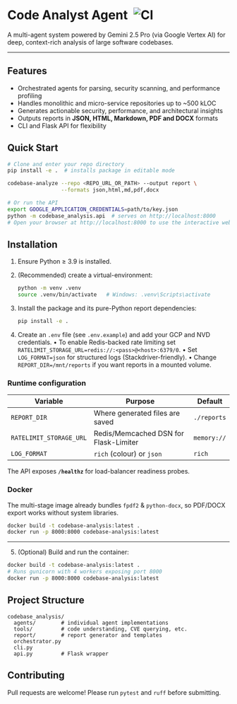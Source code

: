 # Code Analyst Agent &nbsp;![CI](https://github.com/anythingai/code-analyst-agent/actions/workflows/ci.yml/badge.svg)

A multi-agent system powered by Gemini 2.5 Pro (via Google Vertex AI) for deep, context-rich analysis of large software codebases.

---

## Features

* Orchestrated agents for parsing, security scanning, and performance profiling
* Handles monolithic and micro-service repositories up to ~500 kLOC
* Generates actionable security, performance, and architectural insights
* Outputs reports in **JSON, HTML, Markdown, PDF and DOCX** formats
* CLI and Flask API for flexibility

## Quick Start

```bash
# Clone and enter your repo directory
pip install -e .  # installs package in editable mode

codebase-analyze --repo <REPO_URL_OR_PATH> --output report \
                 --formats json,html,md,pdf,docx

# Or run the API
export GOOGLE_APPLICATION_CREDENTIALS=path/to/key.json
python -m codebase_analysis.api  # serves on http://localhost:8000
# Open your browser at http://localhost:8000 to use the interactive web UI.
```

## Installation

1. Ensure Python ≥ 3.9 is installed.
2. (Recommended) create a virtual-environment:

   ```bash
   python -m venv .venv
   source .venv/bin/activate   # Windows: .venv\Scripts\activate
   ```

3. Install the package and its pure-Python report dependencies:

   ```bash
   pip install -e .
   ```

4. Create an `.env` file (see `.env.example`) and add your GCP and NVD credentials.
   • To enable Redis-backed rate limiting set `RATELIMIT_STORAGE_URL=redis://:<pass>@<host>:6379/0`.
   • Set `LOG_FORMAT=json` for structured logs (Stackdriver-friendly).
   • Change `REPORT_DIR=/mnt/reports` if you want reports in a mounted volume.

### Runtime configuration

| Variable | Purpose | Default |
| -------- | ------- | ------- |
| `REPORT_DIR` | Where generated files are saved | `./reports` |
| `RATELIMIT_STORAGE_URL` | Redis/Memcached DSN for Flask-Limiter | `memory://` |
| `LOG_FORMAT` | `rich` (colour) or `json` | `rich` |

The API exposes **`/healthz`** for load-balancer readiness probes.

### Docker
The multi-stage image already bundles `fpdf2` & `python-docx`, so PDF/DOCX export works without system libraries.

```bash
docker build -t codebase-analysis:latest .
docker run -p 8000:8000 codebase-analysis:latest
```

---

5. (Optional) Build and run the container:

```bash
docker build -t codebase-analysis:latest .
# Runs gunicorn with 4 workers exposing port 8000
docker run -p 8000:8000 codebase-analysis:latest
```

## Project Structure

``` text
codebase_analysis/
  agents/        # individual agent implementations
  tools/         # code understanding, CVE querying, etc.
  report/        # report generator and templates
  orchestrator.py
  cli.py
  api.py         # Flask wrapper
```

## Contributing

Pull requests are welcome! Please run `pytest` and `ruff` before submitting.
